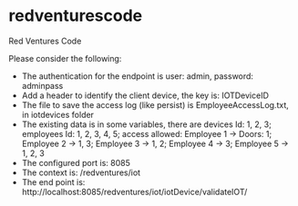 # redventurescode
Red Ventures Code

Please consider the following:

- The authentication for the endpoint is user: admin, password: adminpass
- Add a header to identify the client device, the key is: IOTDeviceID
- The file to save the access log (like persist) is EmployeeAccessLog.txt, in iotdevices folder
- The existing data is in some variables, there are devices Id: 1, 2, 3; employees Id: 1, 2, 3, 4, 5; access allowed: Employee 1 -> Doors: 1; Employee 2 -> 1, 3; Employee 3 -> 1, 2; Employee 4 -> 3; Employee 5 -> 1, 2, 3
- The configured port is: 8085
- The context is: /redventures/iot
- The end point is: http://localhost:8085/redventures/iot/iotDevice/validateIOT/
